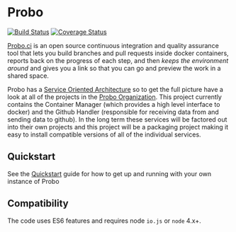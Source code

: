 Probo
===========
[![Build Status](https://travis-ci.org/ProboCI/probo.svg?branch=master)](https://travis-ci.org/ProboCI/probo) [![Coverage Status](https://coveralls.io/repos/ProboCI/probo/badge.svg?branch=master&service=github)](https://coveralls.io/github/ProboCI/probo?branch=master)

[Probo.ci](http://probo.ci) is an open source continuous integration and quality assurance tool
that lets you build branches and pull requests inside docker containers,
reports back on the progress of each step, and then *keeps the environment
around* and gives you a link so that you can go and preview the work in a
shared space.

Probo has a [Service Oriented Architecture](https://en.wikipedia.org/wiki/Service-oriented_architecture) so to
get the full picture have a look at all of the projects in the [Probo Organization](https://github.com/ProboCI).
This project currently contains the Container Manager (which provides a high level interface to docker) and
the Github Handler (responsible for receiving data from and sending data to github). In the long term these
services will be factored out into their own projects and this project will be a packaging project making it
easy to install compatible versions of all of the individual services.

## Quickstart

See the [Quickstart](QUICKSTART.md) guide for how to get up and running with your own instance of Probo

## Compatibility
The code uses ES6 features and requires node `io.js` or `node` 4.x+.
